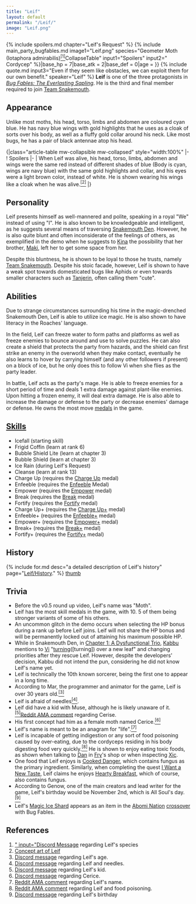 ```yaml
---
title: "Leif"
layout: default
permalink: "/Leif/"
image: "Leif.png"
---
```

{% include spoilers.md chapter="Leif's Request" %}
{% include main_party_bugfables.md image1="Leif.png" species="Geometer Moth (Iotaphora admirabilis)[<sup>[1]</sup>](#references)CollapseTable" input1="Spoilers" input2="<br>Cordycep" %}|base_hp = 7|base_atk = 2|base_def = 0|age = }}
{% include quote.md input3="Even if they seem like obstacles, we can exploit them for our own benefit." speaker="Leif" %}
**Leif** is one of the three protagonists in [*Bug Fables: The Everlasting Sapling*](/Bug_Fables:_The_Everlasting_Sapling). He is the third and final member required to join [Team Snakemouth](/Team_Snakemouth).

## Appearance
Unlike most moths, his head, torso, limbs and abdomen are coloured cyan blue. He has navy blue wings with gold highlights that he uses as a cloak of sorts over his body, as well as a fluffy gold collar around his neck. Like most bugs, he has a pair of black antennae atop his head.

{|class="article-table mw-collapsible mw-collapsed" style="width:100%"
|-
! Spoilers
|-
| When Leif was alive, his head, torso, limbs, abdomen and wings were the same red instead of different shades of blue (Body is cyan, wings are navy blue) with the same gold highlights and collar, and his eyes were a light brown color, instead of white. He is shown wearing his wings like a cloak when he was alive.[<sup>[2]</sup>](#references)
|}

## Personality
Leif presents himself as well-mannered and polite, speaking in a royal "We" instead of using "I". He is also known to be knowledgeable and intelligent, as he suggests several means of traversing [Snakemouth Den](/Snakemouth_Den). However, he is also quite blunt and often inconsiderate of the feelings of others, as exemplified in the demo when he suggests to [Kina](/Kina) the possibility that her brother, [Maki](/Maki), left her to get some space from her.

Despite this bluntness, he is shown to be loyal to those he trusts, namely [Team Snakemouth](/Team_Snakemouth). Despite his stoic facade, however, Leif is shown to have a weak spot towards domesticated bugs like Aphids or even towards smaller characters such as [Tanjerin](/Tanjerin), often calling them "cute".

## Abilities
Due to strange circumstances surrounding his time in the magic-drenched Snakemouth Den, Leif is able to utilize ice magic. He is also shown to have literacy in the Roaches' language. 

In the field, Leif can freeze water to form paths and platforms as well as freeze enemies to bounce around and use to solve puzzles. He can also create a shield that protects the party from hazards, and the shield can first strike an enemy in the overworld when they make contact, eventually he also learns to hover by carrying himself (and any other followers if present) on a block of ice, but he only does this to follow Vi when she flies as the party leader.

In battle, Leif acts as the party's mage. He is able to freeze enemies for a short period of time and deals 1 extra damage against plant-like enemies. Upon hitting a frozen enemy, it will deal extra damage. He is also able to increase the damage or defense to the party or decrease enemies' damage or defense. He owns the most move [medals](/medals) in the game.
## [Skills](/Skills#Leif's_Skills)

* Icefall (starting skill)
* Frigid Coffin (learn at rank 6)
* Bubble Shield Lite (learn at chapter 3)
* Bubble Shield (learn at chapter 3)
* Ice Rain (during Leif's Request)
* Cleanse (learn at rank 13)
* Charge Up (requires the [Charge Up](/Charge_Up) medal)
* Enfeeble (requires the [Enfeeble](/Enfeeble) Medal)
* Empower (requires the [Empower](/Empower) medal)
* Break (requires the [Break](/Break) medal)
* Fortify (requires the [Fortify](/Fortify) medal)
* Charge Up+ (requires the [Charge Up+](/Charge_Up+) medal)
* Enfeeble+ (requires the [Enfeeble+](/Enfeeble+) medal)
* Empower+ (requires the [Empower+](/Empower+) medal)
* Break+ (requires the [Break+](/Break+) medal)
* Fortify+ (requires the [Fortify+](/Fortify+) medal)

## History
{% include for.md desc="a detailed description of Leif's history" page="[Leif/History](/Leif/History)." %}
[thumb](/File:Team_Snakemouth_concept_art.png)

## Trivia
* Before the v0.5 round up video, Leif's name was "Moth".
* Leif has the most skill medals in the game, with 10. 5 of them being stronger variants of some of his others.
* An uncommon glitch in the demo occurs when selecting the HP bonus during a rank up before Leif joins. Leif will not share the HP bonus and will be permanently locked out of attaining his maximum possible HP.
* While in Snakemouth Den, in [Chapter 1: A Dysfunctional Trio](/Chapter_1:_A_Dysfunctional_Trio), [Kabbu](/Kabbu) mentions to [Vi](/Vi) "[turning](/turning)([turning]) over a new leaf" and changing priorities after they rescue Leif. However, despite the developers' decision, Kabbu did not intend the pun, considering he did not know Leif's name yet.
* Leif is technically the 10th known sorcerer, being the first one to appear in a long time.
* According to Mar, the programmer and animator for the game, Leif is over 30 years old.[<sup>[3]</sup>](#references)
* Leif is afraid of needles[<sup>[4]</sup>](#references).
* Leif did have a kid with Muse, although he is likely unaware of it.[<sup>[5]</sup>](#references)<ref name=":0">[Reddit AMA comment](https://www.reddit.com/r/gaming/comments/k2uh57/bug_fables_11_has_been_launched_im_genow_the_lead/gdxcw3d?utm_source=share&utm_medium=web2x&context=3) regarding Cerise.</ref>
* His first concept had him as a female moth named Cerice.[<sup>[6]</sup>](#references)<ref name=":0" />
* Leif's name is meant to be an anagram for "life".[<sup>[7]</sup>](#references)
* Leif is incapable of getting indigestion or any sort of food poisoning caused by over-eating, due to the cordyceps residing in his body digesting food very quickly.[<sup>[8]</sup>](#references) He is shown to enjoy eating toxic foods, as shown when talking to [Dan](/Dan) in [Fry](/Fry)'s shop or when inspecting [Xic](/Xic).
* One food that Leif enjoys is [Cooked Danger](/Cooked_Danger), which contains fungus as the primary ingredient. Similarly, when completing the quest [I Want a New Taste](/I_Want_a_New_Taste), Leif claims he enjoys [Hearty Breakfast](/Hearty_Breakfast), which of course, also contains fungus.
* According to Genow, one of the main creators and lead writer for the game, Leif's birthday would be November 2nd, which is All Soul's day. [<sup>[9]</sup>](#references)
* Leif's [Magic Ice Shard](https://abomi-nation.fandom.com/wiki/Magic_Ice_Shard) appears as an item in the [Abomi Nation](https://www.orangepylongames.com/) [crossover](https://www.orangepylongames.com/post/22-new-abomis-10-guest-abomis-from-bug-fables-join-abomi-nation) with Bug Fables.
## References
1. [" input="Discord Message](https://cdn.discordapp.com/attachments/327677693128867841/1027783410606944376/leifs_species.png) regarding Leif's species
2. [Concept art of Leif](https://cdn.discordapp.com/attachments/401560835081633792/735495691824005200/SPOILER_image0.jpg)
3. [Discord message](https://cdn.discordapp.com/attachments/327677693128867841/1027783717386715206/bf_main_character_ages.png) regarding Leif's age.
4. [Discord message](https://cdn.discordapp.com/attachments/327677693128867841/1027783887952281651/bf_gang_and_needles.png) regarding Leif and needles.
5. [Discord message](https://cdn.discordapp.com/attachments/327677693128867841/1027784111722602506/leif_kid.png) regarding Leif's kid.
6. [Discord message](https://discordapp.com/channels/401557298461540354/401560835081633792/629741683331825694) regarding Cerice.
7. [Reddit AMA comment](https://www.reddit.com/r/gaming/comments/k2uh57/bug_fables_11_has_been_launched_im_genow_the_lead/gdxluta/) regarding Leif's name.
8. [Reddit AMA comment](https://www.reddit.com/r/gaming/comments/k2uh57/bug_fables_11_has_been_launched_im_genow_the_lead/gdxo05l/) regarding Leif and food poisoning.
9. [Discord message](https://cdn.discordapp.com/attachments/327677693128867841/1027784320221446175/leif_birthday.png) regarding Leif's birthday